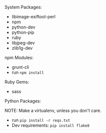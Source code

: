 System Packages:

* libimage-exiftool-perl
* npm
* python-dev
* python-pip
* ruby
* libjpeg-dev
* zlib1g-dev

npm Modules:

* grunt-cli
* run `npm install`

Ruby Gems:

* sass

Python Packages:

NOTE: Make a virtualenv, unless you don't care.

* run `pip install -r reqs.txt`
* Dev requirements: `pip install flake8`
